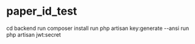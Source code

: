# paper_id_test

cd backend
run composer install
run php artisan key:generate --ansi
run php artisan jwt:secret